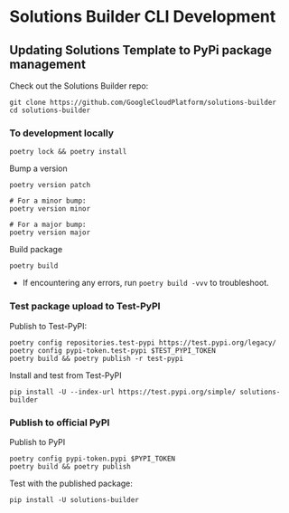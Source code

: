 # Solutions Builder CLI Development

## Updating Solutions Template to PyPi package management

Check out the Solutions Builder repo:

```
git clone https://github.com/GoogleCloudPlatform/solutions-builder
cd solutions-builder
```

### To development locally

```
poetry lock && poetry install
```

Bump a version

```
poetry version patch

# For a minor bump:
poetry version minor

# For a major bump:
poetry version major
```

Build package

```
poetry build
```

- If encountering any errors, run `poetry build -vvv` to troubleshoot.

### Test package upload to Test-PyPI

Publish to Test-PyPI:

```
poetry config repositories.test-pypi https://test.pypi.org/legacy/
poetry config pypi-token.test-pypi $TEST_PYPI_TOKEN
poetry build && poetry publish -r test-pypi

```

Install and test from Test-PyPI

```
pip install -U --index-url https://test.pypi.org/simple/ solutions-builder
```

### Publish to official PyPI

Publish to PyPI

```
poetry config pypi-token.pypi $PYPI_TOKEN
poetry build && poetry publish
```

Test with the published package:

```
pip install -U solutions-builder
```

